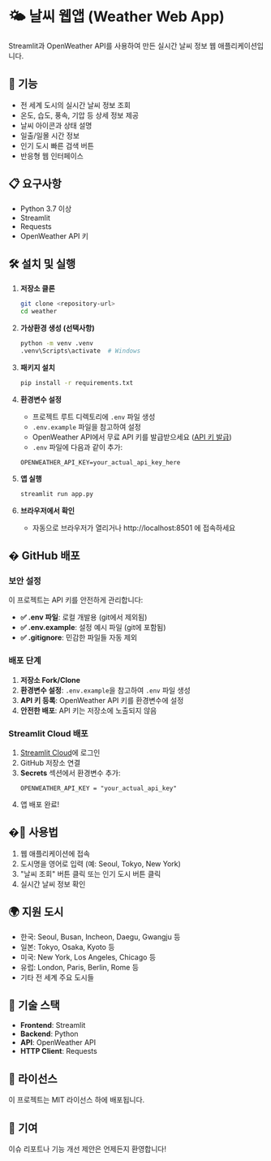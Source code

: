 # 🌤️ 날씨 웹앱 (Weather Web App)

Streamlit과 OpenWeather API를 사용하여 만든 실시간 날씨 정보 웹 애플리케이션입니다.

## 🚀 기능

- 전 세계 도시의 실시간 날씨 정보 조회
- 온도, 습도, 풍속, 기압 등 상세 정보 제공
- 날씨 아이콘과 상태 설명
- 일출/일몰 시간 정보
- 인기 도시 빠른 검색 버튼
- 반응형 웹 인터페이스

## 📋 요구사항

- Python 3.7 이상
- Streamlit
- Requests
- OpenWeather API 키

## 🛠️ 설치 및 실행

1. **저장소 클론**
   ```bash
   git clone <repository-url>
   cd weather
   ```

2. **가상환경 생성 (선택사항)**
   ```bash
   python -m venv .venv
   .venv\Scripts\activate  # Windows
   ```

3. **패키지 설치**
   ```bash
   pip install -r requirements.txt
   ```

4. **환경변수 설정**
   - 프로젝트 루트 디렉토리에 `.env` 파일 생성
   - `.env.example` 파일을 참고하여 설정
   - OpenWeather API에서 무료 API 키를 발급받으세요 ([API 키 발급](https://openweathermap.org/api))
   - `.env` 파일에 다음과 같이 추가:
   ```
   OPENWEATHER_API_KEY=your_actual_api_key_here
   ```

5. **앱 실행**
   ```bash
   streamlit run app.py
   ```

6. **브라우저에서 확인**
   - 자동으로 브라우저가 열리거나 http://localhost:8501 에 접속하세요

## � GitHub 배포

### 보안 설정
이 프로젝트는 API 키를 안전하게 관리합니다:

- **✅ .env 파일**: 로컬 개발용 (git에서 제외됨)
- **✅ .env.example**: 설정 예시 파일 (git에 포함됨)
- **✅ .gitignore**: 민감한 파일들 자동 제외

### 배포 단계
1. **저장소 Fork/Clone**
2. **환경변수 설정**: `.env.example`을 참고하여 `.env` 파일 생성
3. **API 키 등록**: OpenWeather API 키를 환경변수에 설정
4. **안전한 배포**: API 키는 저장소에 노출되지 않음

### Streamlit Cloud 배포
1. [Streamlit Cloud](https://streamlit.io/cloud)에 로그인
2. GitHub 저장소 연결
3. **Secrets** 섹션에서 환경변수 추가:
   ```
   OPENWEATHER_API_KEY = "your_actual_api_key"
   ```
4. 앱 배포 완료!

## �📱 사용법

1. 웹 애플리케이션에 접속
2. 도시명을 영어로 입력 (예: Seoul, Tokyo, New York)
3. "날씨 조회" 버튼 클릭 또는 인기 도시 버튼 클릭
4. 실시간 날씨 정보 확인

## 🌍 지원 도시

- 한국: Seoul, Busan, Incheon, Daegu, Gwangju 등
- 일본: Tokyo, Osaka, Kyoto 등  
- 미국: New York, Los Angeles, Chicago 등
- 유럽: London, Paris, Berlin, Rome 등
- 기타 전 세계 주요 도시들

## 🔧 기술 스택

- **Frontend**: Streamlit
- **Backend**: Python
- **API**: OpenWeather API
- **HTTP Client**: Requests

## 📄 라이선스

이 프로젝트는 MIT 라이선스 하에 배포됩니다.

## 🤝 기여

이슈 리포트나 기능 개선 제안은 언제든지 환영합니다!
